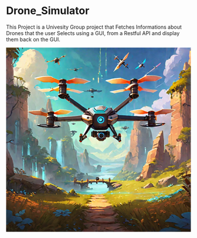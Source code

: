 # Drone_Simulator

This Project is a Univesity Group project that Fetches Informations about Drones that the user Selects using a GUI, from a Restful API and display them back on the GUI. 

![plot](./src/main/java/GUI/src/Resources/MainDrone.png)

